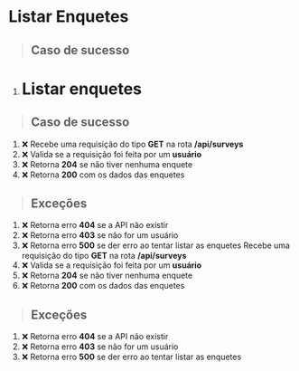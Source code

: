 # Listar Enquetes

> ## Caso de sucesso

1. # Listar enquetes

> ## Caso de sucesso

1. ❌ Recebe uma requisição do tipo **GET** na rota **/api/surveys**
2. ❌ Valida se a requisição foi feita por um **usuário**
3. ❌ Retorna **204** se não tiver nenhuma enquete
4. ❌ Retorna **200** com os dados das enquetes

> ## Exceções

1. ❌ Retorna erro **404** se a API não existir
2. ❌ Retorna erro **403** se não for um usuário
3. ❌ Retorna erro **500** se der erro ao tentar listar as enquetes Recebe uma requisição do tipo **GET** na rota **/api/surveys**
2. ❌ Valida se a requisição foi feita por um **usuário**
3. ❌ Retorna **204** se não tiver nenhuma enquete
4. ❌ Retorna **200** com os dados das enquetes

> ## Exceções

1. ❌ Retorna erro **404** se a API não existir
2. ❌ Retorna erro **403** se não for um usuário
3. ❌ Retorna erro **500** se der erro ao tentar listar as enquetes